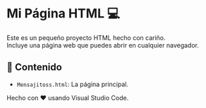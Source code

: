 # Mi Página HTML 💻

Este es un pequeño proyecto HTML hecho con cariño.  
Incluye una página web que puedes abrir en cualquier navegador.

## 📄 Contenido

- `Mensajitoss.html`: La página principal.


Hecho con ❤️ usando Visual Studio Code.
